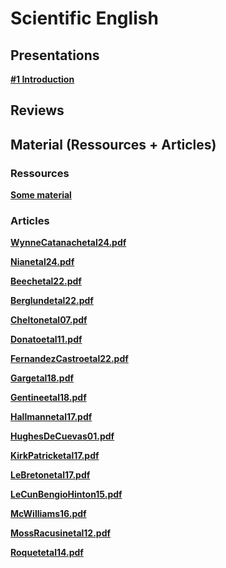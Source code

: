 

#  Scientific English

##  Presentations


**[#1 Introduction ][c1]**  

  [c1]: Cours/1_introduction.pdf
  
<!---

**[#2 Scientific Paper ][c2]**  

  [c2]: Cours/2_Scientific_paper.pdf
  


**[#3 Scientific Report ][c3]**  

  [c3]: Cours/3_Scientific_report.pdf
  
  
**[#4 Effective writing ][c4]**  

  [c4]: Cours/4_Effective_writing.pdf
  
  
**[#5 Effective writing ][c5]**  

  [c5]: Cours/5_Effective_writing.pdf
  
   
**[#6 Effective writing ][c6]**  

  [c6]: Cours/6_Effective_writing.pdf
  
  
**[#7 Writing and revising ][c7]**  

  [c7]: Cours/7_Writing_and_revising.pdf
  
--->

##  Reviews
<!---
**Document for reviews ([pdf][r1]/[doc][r2])**  

  [r1]: review.pdf
  [r2]: review.docx
  

**Articles:**  


[# E. Bent][a1] - [(Rev. 1)][r1a] - [(Rev. 2)][r1b]


[# C. Gaillard][a2]

[# M. Reinert][a3]

[# M. Humblet][a4] - [(Rev. 1)][r4a] - [(Rev. 2)][r4b] - [(Rev. 3)][r4c] - [(Rev. 4)][r4d] 

[# A. L'Her][a5] - [(Rev. 1)][r5a] - [(Rev. 2)][r5b] - [(Rev. 3)][r5c] - [(Rev. 4)][r5d]  - [(Rev. 4 bis)][r5dbis] - [(Rev. 5)][r5a]

[# A. Fabregas][a6] - [(Rev. 1)][r6a]

[# M. Mignot][a7] - [(Rev. 1)][r7a] - [(Rev. 2)][r7b] - [(Rev. 3)][r7c]

[# E. Gauvrit][a8] - [(Rev. 1)][r8a] - [(Rev. 2)][r8b] - [(Rev. 3)][r8c] - [(Rev. 4)][r8d] - [(Rev. 5)][r8e]

[# M. Laval][a9] - [(Rev. 1)][r9a] - [(Rev. 2)][r9b]

[# S. Bebin][a10] - [(Rev. 1)][r10a]

[# E. Chamorro][a11] - [(Rev. 1)][r11a]

[# I. A. Di Carlo][a12]

	
[a1]: Articles/Article_Bent.pdf
[a2]: Articles/Article_Gaillard.pdf
[a3]: Articles/Article_Reinert.pdf
[a4]: Articles/Article_Humblet.pdf
[a5]: Articles/Article_Lher.pdf
[a6]: Articles/Article_Fabregas.pdf
[a7]: Articles/Article_Mignot.pdf
[a8]: Articles/Article_Gauvrit.pdf
[a9]: Articles/Article_Laval.pdf
[a10]: Articles/Article_Bebin.pdf
[a11]: Articles/Article_Chamorro.pdf
[a12]: Articles/Article_DiCarlo.pdf

[r5a]: Articles/Review_Lher_by_Bebin.pdf
[r5b]: Articles/Review_Lher_by_Bent.docx
[r5c]: Articles/Review_Lher_by_Di_Carlo.pdf
[r5d]: Articles/Review_Lher_by_Fabregas.pdf
[r5dbis]: Articles/Review2_Lher_by_Fabregas.pdf
[r5e]: Articles/Review_Lher_by_Humblet.odt

[r10a]: Articles/Review_Bebin_by_Laval.pdf

[r1a]: Articles/Review_Bent_by_Chamorro.pdf
[r1b]: Articles/Review_Bent_by_Reinert.pdf

[r11a]: Articles/Review_Chamorro_by_Gauvrit.pdf

[r6a]: Articles/Review_Fabregas_by_Laval.pdf.pdf

[r8a]: Articles/Review_Gauvrit_by_Chamorro.pdf
[r8b]: Articles/Review_Gauvrit_by_DiCarlo.pdf
[r8c]: Articles/Review_Gauvrit_by_Gaillard.docx
[r8d]: Articles/Review_Gauvrit_by_Humblet.pdf
[r8e]: Articles/Review_Gauvrit_by_Mignot.pdf

[r4a]: Articles/Review_Humblet_by_Gaillard.docx
[r4b]: Articles/Review_Humblet_by_Gauvrit.pdf
[r4c]: Articles/Review_Humblet_by_Lher.pdf
[r4d]: Articles/Review_Humblet_by_Mignot.pdf

[r9a]: Articles/Review_Laval_by_Bent.docx
[r9b]: Articles/Review_Laval_by_LHer.pdf

[r7a]: Articles/Review_Mignot_by_Bebin.pdf
[r7b]: Articles/Review_Mignot_by_Fabregas.pdf
[r7c]: Articles/Review_Mignot_by_Reinert.pdf

--->

##  Material (Ressources + Articles)

###  Ressources

**[Some material ][p30]**  

  [p30]: Material/
  

###  Articles

**[WynneCatanachetal24.pdf][p22]**

**[Nianetal24.pdf][p23]**

**[Beechetal22.pdf][p24]**

**[Berglundetal22.pdf][p15]**
 
**[Cheltonetal07.pdf][p7]**

**[Donatoetal11.pdf][p8]**

**[FernandezCastroetal22.pdf][p6]**

**[Gargetal18.pdf][p5]**

**[Gentineetal18.pdf][p11]**

**[Hallmannetal17.pdf][p9]** 

**[HughesDeCuevas01.pdf][p10]**  

**[KirkPatricketal17.pdf][p12]**  

**[LeBretonetal17.pdf][p13]** 
 
**[LeCunBengioHinton15.pdf][p14]**  

**[McWilliams16.pdf][p17]**  

**[MossRacusinetal12.pdf][p18]** 
 
**[Roquetetal14.pdf][p21]**  

  
  [p15]: Berglundetal22.pdf
  [p7]: Cheltonetal07.pdf
  [p8]: Donatoetal11.pdf
  [p6]: FernandezCastroetal22.pdf
  [p5]: Gargetal18.pdf
  [p11]: Gentineetal18.pdf
  [p9]: Hallmannetal17.pdf
  [p10]: HughesDeCuevas01.pdf
  [p12]: KirkPatricketal17.pdf
  [p13]: LeBretonetal17.pdf
  [p14]: LeCunBengioHinton15.pdf
  [p17]: McWilliams16.pdf.pdf
  [p18]: MossRacusinetal12.pdf
  [p21]: Roquetetal14.pdf
  [p22]: WynneCatanachetal24.pdf
  [p23]: Nianetal24.pdf
  [p24]: Beechetal22.pdf  
  
  